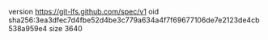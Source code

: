 version https://git-lfs.github.com/spec/v1
oid sha256:3ea3dfec7d4fbe52d4be3c779a634a4f7f69677106de7e2123de4cb538a959e4
size 3640
